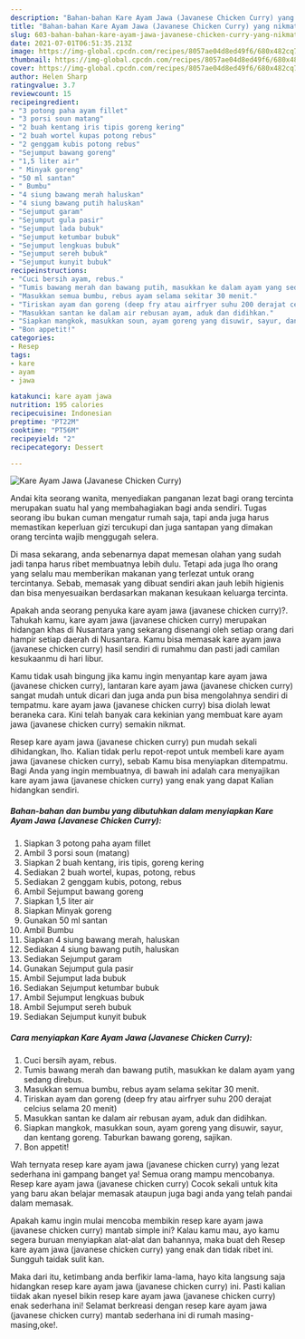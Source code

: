 ```yaml
---
description: "Bahan-bahan Kare Ayam Jawa (Javanese Chicken Curry) yang nikmat Untuk Jualan"
title: "Bahan-bahan Kare Ayam Jawa (Javanese Chicken Curry) yang nikmat Untuk Jualan"
slug: 603-bahan-bahan-kare-ayam-jawa-javanese-chicken-curry-yang-nikmat-untuk-jualan
date: 2021-07-01T06:51:35.213Z
image: https://img-global.cpcdn.com/recipes/8057ae04d8ed49f6/680x482cq70/kare-ayam-jawa-javanese-chicken-curry-foto-resep-utama.jpg
thumbnail: https://img-global.cpcdn.com/recipes/8057ae04d8ed49f6/680x482cq70/kare-ayam-jawa-javanese-chicken-curry-foto-resep-utama.jpg
cover: https://img-global.cpcdn.com/recipes/8057ae04d8ed49f6/680x482cq70/kare-ayam-jawa-javanese-chicken-curry-foto-resep-utama.jpg
author: Helen Sharp
ratingvalue: 3.7
reviewcount: 15
recipeingredient:
- "3 potong paha ayam fillet"
- "3 porsi soun matang"
- "2 buah kentang iris tipis goreng kering"
- "2 buah wortel kupas potong rebus"
- "2 genggam kubis potong rebus"
- "Sejumput bawang goreng"
- "1,5 liter air"
- " Minyak goreng"
- "50 ml santan"
- " Bumbu"
- "4 siung bawang merah haluskan"
- "4 siung bawang putih haluskan"
- "Sejumput garam"
- "Sejumput gula pasir"
- "Sejumput lada bubuk"
- "Sejumput ketumbar bubuk"
- "Sejumput lengkuas bubuk"
- "Sejumput sereh bubuk"
- "Sejumput kunyit bubuk"
recipeinstructions:
- "Cuci bersih ayam, rebus."
- "Tumis bawang merah dan bawang putih, masukkan ke dalam ayam yang sedang direbus."
- "Masukkan semua bumbu, rebus ayam selama sekitar 30 menit."
- "Tiriskan ayam dan goreng (deep fry atau airfryer suhu 200 derajat celcius selama 20 menit)"
- "Masukkan santan ke dalam air rebusan ayam, aduk dan didihkan."
- "Siapkan mangkok, masukkan soun, ayam goreng yang disuwir, sayur, dan kentang goreng. Taburkan bawang goreng, sajikan."
- "Bon appetit!"
categories:
- Resep
tags:
- kare
- ayam
- jawa

katakunci: kare ayam jawa 
nutrition: 195 calories
recipecuisine: Indonesian
preptime: "PT22M"
cooktime: "PT56M"
recipeyield: "2"
recipecategory: Dessert

---
```



![Kare Ayam Jawa (Javanese Chicken Curry)](https://img-global.cpcdn.com/recipes/8057ae04d8ed49f6/680x482cq70/kare-ayam-jawa-javanese-chicken-curry-foto-resep-utama.jpg)

Andai kita seorang wanita, menyediakan panganan lezat bagi orang tercinta merupakan suatu hal yang membahagiakan bagi anda sendiri. Tugas seorang ibu bukan cuman mengatur rumah saja, tapi anda juga harus memastikan keperluan gizi tercukupi dan juga santapan yang dimakan orang tercinta wajib menggugah selera.

Di masa  sekarang, anda sebenarnya dapat memesan olahan yang sudah jadi tanpa harus ribet membuatnya lebih dulu. Tetapi ada juga lho orang yang selalu mau memberikan makanan yang terlezat untuk orang tercintanya. Sebab, memasak yang dibuat sendiri akan jauh lebih higienis dan bisa menyesuaikan berdasarkan makanan kesukaan keluarga tercinta. 



Apakah anda seorang penyuka kare ayam jawa (javanese chicken curry)?. Tahukah kamu, kare ayam jawa (javanese chicken curry) merupakan hidangan khas di Nusantara yang sekarang disenangi oleh setiap orang dari hampir setiap daerah di Nusantara. Kamu bisa memasak kare ayam jawa (javanese chicken curry) hasil sendiri di rumahmu dan pasti jadi camilan kesukaanmu di hari libur.

Kamu tidak usah bingung jika kamu ingin menyantap kare ayam jawa (javanese chicken curry), lantaran kare ayam jawa (javanese chicken curry) sangat mudah untuk dicari dan juga anda pun bisa mengolahnya sendiri di tempatmu. kare ayam jawa (javanese chicken curry) bisa diolah lewat beraneka cara. Kini telah banyak cara kekinian yang membuat kare ayam jawa (javanese chicken curry) semakin nikmat.

Resep kare ayam jawa (javanese chicken curry) pun mudah sekali dihidangkan, lho. Kalian tidak perlu repot-repot untuk membeli kare ayam jawa (javanese chicken curry), sebab Kamu bisa menyiapkan ditempatmu. Bagi Anda yang ingin membuatnya, di bawah ini adalah cara menyajikan kare ayam jawa (javanese chicken curry) yang enak yang dapat Kalian hidangkan sendiri.

<!--inarticleads1-->

##### Bahan-bahan dan bumbu yang dibutuhkan dalam menyiapkan Kare Ayam Jawa (Javanese Chicken Curry):

1. Siapkan 3 potong paha ayam fillet
1. Ambil 3 porsi soun (matang)
1. Siapkan 2 buah kentang, iris tipis, goreng kering
1. Sediakan 2 buah wortel, kupas, potong, rebus
1. Sediakan 2 genggam kubis, potong, rebus
1. Ambil Sejumput bawang goreng
1. Siapkan 1,5 liter air
1. Siapkan  Minyak goreng
1. Gunakan 50 ml santan
1. Ambil  Bumbu
1. Siapkan 4 siung bawang merah, haluskan
1. Sediakan 4 siung bawang putih, haluskan
1. Sediakan Sejumput garam
1. Gunakan Sejumput gula pasir
1. Ambil Sejumput lada bubuk
1. Sediakan Sejumput ketumbar bubuk
1. Ambil Sejumput lengkuas bubuk
1. Ambil Sejumput sereh bubuk
1. Sediakan Sejumput kunyit bubuk




<!--inarticleads2-->

##### Cara menyiapkan Kare Ayam Jawa (Javanese Chicken Curry):

1. Cuci bersih ayam, rebus.
1. Tumis bawang merah dan bawang putih, masukkan ke dalam ayam yang sedang direbus.
1. Masukkan semua bumbu, rebus ayam selama sekitar 30 menit.
1. Tiriskan ayam dan goreng (deep fry atau airfryer suhu 200 derajat celcius selama 20 menit)
1. Masukkan santan ke dalam air rebusan ayam, aduk dan didihkan.
1. Siapkan mangkok, masukkan soun, ayam goreng yang disuwir, sayur, dan kentang goreng. Taburkan bawang goreng, sajikan.
1. Bon appetit!




Wah ternyata resep kare ayam jawa (javanese chicken curry) yang lezat sederhana ini gampang banget ya! Semua orang mampu mencobanya. Resep kare ayam jawa (javanese chicken curry) Cocok sekali untuk kita yang baru akan belajar memasak ataupun juga bagi anda yang telah pandai dalam memasak.

Apakah kamu ingin mulai mencoba membikin resep kare ayam jawa (javanese chicken curry) mantab simple ini? Kalau kamu mau, ayo kamu segera buruan menyiapkan alat-alat dan bahannya, maka buat deh Resep kare ayam jawa (javanese chicken curry) yang enak dan tidak ribet ini. Sungguh taidak sulit kan. 

Maka dari itu, ketimbang anda berfikir lama-lama, hayo kita langsung saja hidangkan resep kare ayam jawa (javanese chicken curry) ini. Pasti kalian tiidak akan nyesel bikin resep kare ayam jawa (javanese chicken curry) enak sederhana ini! Selamat berkreasi dengan resep kare ayam jawa (javanese chicken curry) mantab sederhana ini di rumah masing-masing,oke!.

